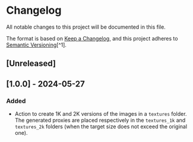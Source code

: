 # Changelog

All notable changes to this project will be documented in this file.

The format is based on [Keep a Changelog](https://keepachangelog.com/en/1.0.0/),
and this project adheres to [Semantic Versioning](https://semver.org/spec/v2.0.0.html)[^1].

<!---
Types of changes

- Added for new features.
- Changed for changes in existing functionality.
- Deprecated for soon-to-be removed features.
- Removed for now removed features.
- Fixed for any bug fixes.
- Security in case of vulnerabilities.

-->

## [Unreleased]

## [1.0.0] - 2024-05-27

### Added

* Action to create 1K and 2K versions of the images in a `textures` folder. The generated proxies are placed respectively in the `textures_1k` and `textures_2k` folders (when the target size does not exceed the original one).
